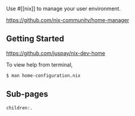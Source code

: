 Use #[[nix]] to manage your user environment.

https://github.com/nix-community/home-manager

## Getting Started

https://github.com/juspay/nix-dev-home

To view help from terminal,

```sh
$ man home-configuration.nix
```

## Sub-pages

```query
children:.
```
